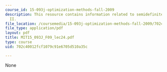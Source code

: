 ```yaml
---
course_id: 15-093j-optimization-methods-fall-2009
description: This resource contains information related to semidefinite optimization
  II.
file_location: /coursemedia/15-093j-optimization-methods-fall-2009/702c40012fcf1079c91e6705d510a35c_MIT15_093J_F09_lec24.pdf
file_type: application/pdf
layout: pdf
title: MIT15_093J_F09_lec24.pdf
type: course
uid: 702c40012fcf1079c91e6705d510a35c

---
```

None